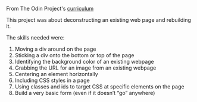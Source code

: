 From The Odin Project's [curriculum](http://www.theodinproject.com/courses/web-development-101/lessons/html-css)

This project was about deconstructing an existing web page and rebuilding it.

The skills needed were:
1. Moving a div around on the page
2. Sticking a div onto the bottom or top of the page
3. Identifying the background color of an existing webpage
4. Grabbing the URL for an image from an existing webpage
5. Centering an element horizontally
6. Including CSS styles in a page
7. Using classes and ids to target CSS at specific elements on the page
8. Build a very basic form (even if it doesn’t “go” anywhere)